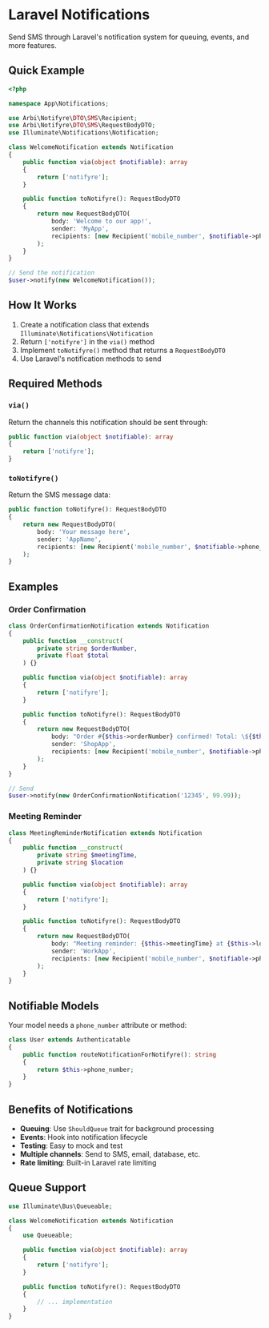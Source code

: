 # Laravel Notifications

Send SMS through Laravel's notification system for queuing, events, and more features.

## Quick Example

```php
<?php

namespace App\Notifications;

use Arbi\Notifyre\DTO\SMS\Recipient;
use Arbi\Notifyre\DTO\SMS\RequestBodyDTO;
use Illuminate\Notifications\Notification;

class WelcomeNotification extends Notification
{
    public function via(object $notifiable): array
    {
        return ['notifyre'];
    }

    public function toNotifyre(): RequestBodyDTO
    {
        return new RequestBodyDTO(
            body: 'Welcome to our app!',
            sender: 'MyApp',
            recipients: [new Recipient('mobile_number', $notifiable->phone_number)]
        );
    }
}

// Send the notification
$user->notify(new WelcomeNotification());
```

## How It Works

1. Create a notification class that extends `Illuminate\Notifications\Notification`
2. Return `['notifyre']` in the `via()` method
3. Implement `toNotifyre()` method that returns a `RequestBodyDTO`
4. Use Laravel's notification methods to send

## Required Methods

### `via()`

Return the channels this notification should be sent through:

```php
public function via(object $notifiable): array
{
    return ['notifyre'];
}
```

### `toNotifyre()`

Return the SMS message data:

```php
public function toNotifyre(): RequestBodyDTO
{
    return new RequestBodyDTO(
        body: 'Your message here',
        sender: 'AppName',
        recipients: [new Recipient('mobile_number', $notifiable->phone_number)]
    );
}
```

## Examples

### Order Confirmation

```php
class OrderConfirmationNotification extends Notification
{
    public function __construct(
        private string $orderNumber,
        private float $total
    ) {}

    public function via(object $notifiable): array
    {
        return ['notifyre'];
    }

    public function toNotifyre(): RequestBodyDTO
    {
        return new RequestBodyDTO(
            body: "Order #{$this->orderNumber} confirmed! Total: \${$this->total}",
            sender: 'ShopApp',
            recipients: [new Recipient('mobile_number', $notifiable->phone_number)]
        );
    }
}

// Send
$user->notify(new OrderConfirmationNotification('12345', 99.99));
```

### Meeting Reminder

```php
class MeetingReminderNotification extends Notification
{
    public function __construct(
        private string $meetingTime,
        private string $location
    ) {}

    public function via(object $notifiable): array
    {
        return ['notifyre'];
    }

    public function toNotifyre(): RequestBodyDTO
    {
        return new RequestBodyDTO(
            body: "Meeting reminder: {$this->meetingTime} at {$this->location}",
            sender: 'WorkApp',
            recipients: [new Recipient('mobile_number', $notifiable->phone_number)]
        );
    }
}
```

## Notifiable Models

Your model needs a `phone_number` attribute or method:

```php
class User extends Authenticatable
{
    public function routeNotificationForNotifyre(): string
    {
        return $this->phone_number;
    }
}
```

## Benefits of Notifications

- **Queuing**: Use `ShouldQueue` trait for background processing
- **Events**: Hook into notification lifecycle
- **Testing**: Easy to mock and test
- **Multiple channels**: Send to SMS, email, database, etc.
- **Rate limiting**: Built-in Laravel rate limiting

## Queue Support

```php
use Illuminate\Bus\Queueable;

class WelcomeNotification extends Notification
{
    use Queueable;

    public function via(object $notifiable): array
    {
        return ['notifyre'];
    }

    public function toNotifyre(): RequestBodyDTO
    {
        // ... implementation
    }
}
```
